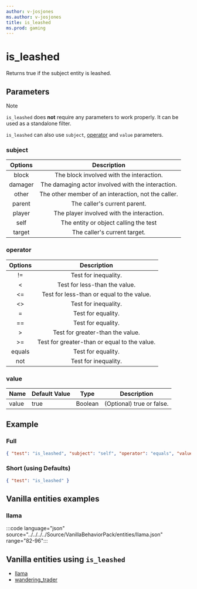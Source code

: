 ```yaml
---
author: v-josjones
ms.author: v-josjones
title: is_leashed
ms.prod: gaming
---
```


# is_leashed

Returns true if the subject entity is leashed.

## Parameters

> [!Note]
> `is_leashed` does **not** require any parameters to work properly. It can be used as a standalone filter.
>
> `is_leashed` can also use `subject`, [operator](../Definitions/NestedTables/operator.md) and `value` parameters.

### subject

| Options| Description |
|:-----------:|:-----------:|
| block| The block involved with the interaction. |
| damager| The damaging actor involved with the interaction. |
| other| The other member of an interaction, not the caller. |
| parent| The caller's current parent. |
| player| The player involved with the interaction. |
| self| The entity or object calling the test |
| target| The caller's current target. |

### operator

| Options| Description |
|:-----------:|:-----------:|
| !=| Test for inequality. |
| <| Test for less-than the value. |
| <=| Test for less-than or equal to the value. |
| <>| Test for inequality. |
| =| Test for equality. |
| ==| Test for equality. |
| >| Test for greater-than the value. |
| >=| Test for greater-than or equal to the value. |
| equals| Test for equality. |
| not| Test for inequality. |

### value

|Name |Default Value  |Type  |Description  |
|---------|---------|---------|---------|
|value |true |Boolean |(Optional) true or false. |

## Example

### Full

```json
{ "test": "is_leashed", "subject": "self", "operator": "equals", "value": "true" }
```

### Short (using Defaults)

```json
{ "test": "is_leashed" }
```

## Vanilla entities examples

### llama

:::code language="json" source="../../../../Source/VanillaBehaviorPack/entities/llama.json" range="82-96":::

## Vanilla entities using `is_leashed`

- [llama](../../../../Source/VanillaBehaviorPack_Snippets/entities/llama.md)
- [wandering_trader](../../../../Source/VanillaBehaviorPack_Snippets/entities/wandering_trader.md)
